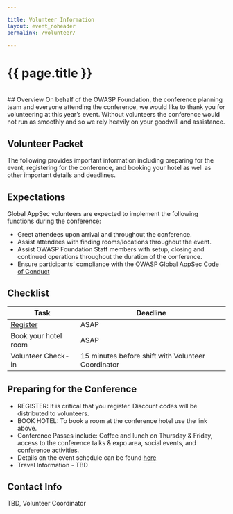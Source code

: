 ```yaml
---

title: Volunteer Information
layout: event_noheader
permalink: /volunteer/

---
```

# {{ page.title }}
<br>
## Overview
On behalf of the OWASP Foundation, the conference planning team and everyone attending the conference, we would like to thank you for volunteering at this year’s event. Without volunteers the conference would not run as smoothly and so we rely heavily on your goodwill and assistance.

## Volunteer Packet
The following provides important information including preparing for the event, registering for the conference, and booking your hotel as well as other important details and deadlines. 

## Expectations
Global AppSec volunteers are expected to implement the following functions during the conference:
* Greet attendees upon arrival and throughout the conference.
* Assist attendees with finding rooms/locations throughout the event.
* Assist OWASP Foundation Staff members with setup, closing and continued operations throughout the duration of the conference.
* Ensure participants’ compliance with the OWASP Global AppSec [Code of Conduct](/about/code-of-conduct)   

## Checklist

| Task | Deadline | 
| ------------- | ------------- |
| [Register](/register/) |  ASAP | 
| Book your hotel room |  ASAP | 
| Volunteer Check-in | 15 minutes before shift with Volunteer Coordinator | 

## Preparing for the Conference
* REGISTER: It is critical that you register. Discount codes will be distributed to volunteers.
* BOOK HOTEL: To book a room at the conference hotel use the link above.
* Conference Passes include: Coffee and lunch on Thursday & Friday, access to the conference talks & expo area, social events, and conference activities.
* Details on the event schedule can be found [here](/schedule/)
* Travel Information - TBD

## Contact Info

TBD, Volunteer Coordinator

